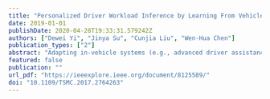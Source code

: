 ```yaml
---
title: "Personalized Driver Workload Inference by Learning From Vehicle Related Measurements"
date: 2019-01-01
publishDate: 2020-04-28T19:33:31.579242Z
authors: ["Dewei Yi", "Jinya Su", "Cunjia Liu", "Wen-Hua Chen"]
publication_types: ["2"]
abstract: "Adapting in-vehicle systems (e.g., advanced driver assistance systems and in-vehicle information systems) to individual drivers’ workload can enhance both safety and convenience. To make this possible, it is a prerequisite to infer driver workload so that adaptive aiding can be provided to the driver at the right time and in an appropriate manner. Rather than developing an average model for all drivers, a personalized driver workload inference (PDWI) system considering individual drivers driving characteristics is developed using machine learning techniques via easily accessed vehicle related measurements (VRMs). The proposed PDWI system comprises two stages. In ofﬂine training, individual drivers workload is ﬁrst automatically splitted into different categories according to its inherent data characteristics using fuzzy C-means (FCM) clustering. Then an implicit mapping between VRMs and different levels of workload is constructed via classiﬁcation algorithms. In online implementation, VRMs samples are classiﬁed into different clusters, consequently driver workload type can be successfully inferred. A recently collected dataset from real-world naturalistic driving experiments is drawn to validate the proposed PDWI system. Comparative experimental results indicate that the proposed framework integrating FCM clustering and support vector machine classiﬁer provides a promising workload recognition performance in terms of accuracy, precision, recall, F1-score, and prediction time. The interindividual differences in term of workload are also identiﬁed and can be accommodated by the proposed framework due to its adaptiveness."
featured: false
publication: ""
url_pdf: "https://ieeexplore.ieee.org/document/8125589/"
doi: "10.1109/TSMC.2017.2764263"
---
```


